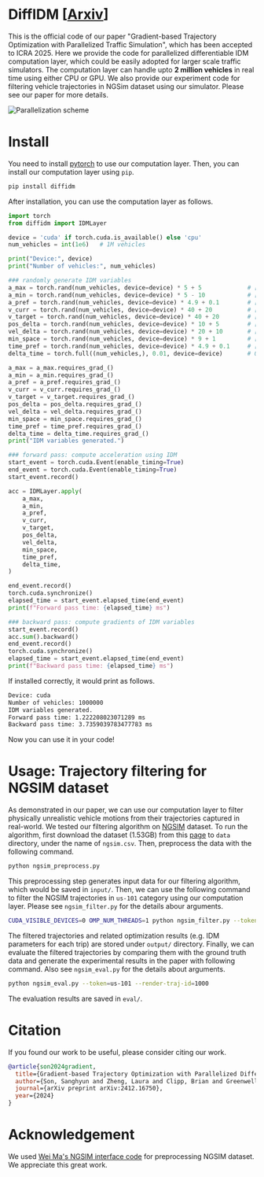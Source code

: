 # DiffIDM [[Arxiv](https://arxiv.org/abs/2412.16750)]

This is the official code of our paper "Gradient-based Trajectory Optimization with Parallelized Traffic Simulation", which has been accepted to ICRA 2025. Here we provide the code for parallelized differentiable IDM computation layer, which could be easily adopted for larger scale traffic simulators. The computation layer can handle upto **2 million vehicles** in real time using either CPU or GPU. We also provide our experiment code for filtering vehicle trajectories in NGSim dataset using our simulator. Please see our paper for more details.

![Parallelization scheme](/static/parallel.png)

# Install

You need to install [pytorch](https://pytorch.org/) to use our computation layer. Then, you can install our computation layer using `pip`.
```bash
pip install diffidm
```

After installation, you can use the computation layer as follows.
```python
import torch
from diffidm import IDMLayer

device = 'cuda' if torch.cuda.is_available() else 'cpu'
num_vehicles = int(1e6)   # 1M vehicles

print("Device:", device)
print("Number of vehicles:", num_vehicles)

### randomly generate IDM variables
a_max = torch.rand(num_vehicles, device=device) * 5 + 5             # [5, 10], maximum acceleration
a_min = torch.rand(num_vehicles, device=device) * 5 - 10            # [-10, -5], minimum acceleration
a_pref = torch.rand(num_vehicles, device=device) * 4.9 + 0.1        # [0.1, 5], preferred acceleration
v_curr = torch.rand(num_vehicles, device=device) * 40 + 20          # [20, 60], current velocity
v_target = torch.rand(num_vehicles, device=device) * 40 + 20        # [20, 60], target velocity
pos_delta = torch.rand(num_vehicles, device=device) * 10 + 5        # [5, 15], headway distance to the leading vehicle
vel_delta = torch.rand(num_vehicles, device=device) * 20 + 10       # [10, 30], relative velocity to the leading vehicle
min_space = torch.rand(num_vehicles, device=device) * 9 + 1         # [1, 10], minimum space headway
time_pref = torch.rand(num_vehicles, device=device) * 4.9 + 0.1     # [0.1, 5], desired time headway
delta_time = torch.full((num_vehicles,), 0.01, device=device)       # 0.01, simulation time step

a_max = a_max.requires_grad_()
a_min = a_min.requires_grad_()
a_pref = a_pref.requires_grad_()
v_curr = v_curr.requires_grad_()
v_target = v_target.requires_grad_()
pos_delta = pos_delta.requires_grad_()
vel_delta = vel_delta.requires_grad_()
min_space = min_space.requires_grad_()
time_pref = time_pref.requires_grad_()
delta_time = delta_time.requires_grad_()
print("IDM variables generated.")

### forward pass: compute acceleration using IDM
start_event = torch.cuda.Event(enable_timing=True)
end_event = torch.cuda.Event(enable_timing=True)
start_event.record()

acc = IDMLayer.apply(
    a_max,
    a_min,
    a_pref,
    v_curr,
    v_target,
    pos_delta,
    vel_delta,
    min_space,
    time_pref,
    delta_time,
)

end_event.record()
torch.cuda.synchronize()
elapsed_time = start_event.elapsed_time(end_event)
print(f"Forward pass time: {elapsed_time} ms")

### backward pass: compute gradients of IDM variables
start_event.record()
acc.sum().backward()
end_event.record()
torch.cuda.synchronize()
elapsed_time = start_event.elapsed_time(end_event)
print(f"Backward pass time: {elapsed_time} ms")
```

If installed correctly, it would print as follows.
```bash
Device: cuda
Number of vehicles: 1000000
IDM variables generated.
Forward pass time: 1.222208023071289 ms
Backward pass time: 3.7359039783477783 ms
```

Now you can use it in your code!

# Usage: Trajectory filtering for NGSIM dataset

As demonstrated in our paper, we can use our computation layer to filter physically unrealistic vehicle motions from their trajectories captured in real-world. We tested our filtering algorithm on [NGSIM](https://data.transportation.gov/stories/s/Next-Generation-Simulation-NGSIM-Open-Data/i5zb-xe34#ngsim-vehicle-trajectories-and-supporting-data) dataset. To run the algorithm, first download the dataset (1.53GB) from this [page](https://data.transportation.gov/Automobiles/Next-Generation-Simulation-NGSIM-Vehicle-Trajector/8ect-6jqj/about_data) to `data` directory, under the name of `ngsim.csv`. Then, preprocess the data with the following command.

```bash
python ngsim_preprocess.py
```

This preprocessing step generates input data for our filtering algorithm, which would be saved in `input/`. Then, we can use the following command to filter the NGSIM trajectories in `us-101` category using our computation layer. Please see `ngsim_filter.py` for the details abour arguments.

```bash
CUDA_VISIBLE_DEVICES=0 OMP_NUM_THREADS=1 python ngsim_filter.py --token=us-101 --device=cuda 
```

The filtered trajectories and related optimization results (e.g. IDM parameters for each trip) are stored under `output/` directory. Finally, we can evaluate the filtered trajectories by comparing them with the ground truth data and generate the experimental results in the paper with following command. Also see `ngsim_eval.py` for the details about arguments.

```bash
python ngsim_eval.py --token=us-101 --render-traj-id=1000
```

The evaluation results are saved in `eval/`.

# Citation

If you found our work to be useful, please consider citing our work.
```bibtex
@article{son2024gradient,
  title={Gradient-based Trajectory Optimization with Parallelized Differentiable Traffic Simulation},
  author={Son, Sanghyun and Zheng, Laura and Clipp, Brian and Greenwell, Connor and Philip, Sujin and Lin, Ming C},
  journal={arXiv preprint arXiv:2412.16750},
  year={2024}
}
```

# Acknowledgement

We used [Wei Ma's NGSIM interface code](https://github.com/Lemma1/NGSIM-interface) for preprocessing NGSIM dataset. We appreciate this great work.